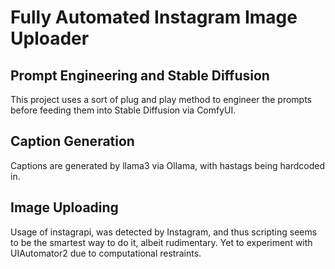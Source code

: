 <h1> Fully Automated Instagram Image Uploader </h1>
<h2> Prompt Engineering and Stable Diffusion </h2>
This project uses a sort of plug and play method to engineer the prompts before feeding them into Stable Diffusion via ComfyUI. 
<h2> Caption Generation </h2>
Captions are generated by llama3 via Ollama, with hastags being hardcoded in. 
<h2> Image Uploading </h2>
Usage of instagrapi, was detected by Instagram, and thus scripting seems to be the smartest way to do it, albeit rudimentary.
Yet to experiment with UIAutomator2 due to computational restraints.
